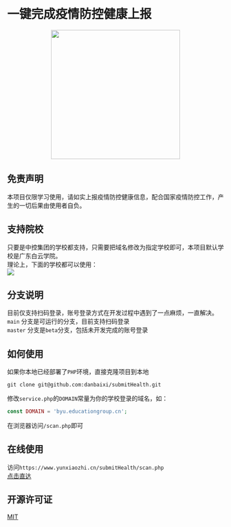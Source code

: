 # 一键完成疫情防控健康上报
<p align="center">
    <img width="300" src="http://qiniu.yunxiaozhi.cn/%E5%BE%AE%E4%BF%A1%E6%88%AA%E5%9B%BE_20201126140455.png" />
</p>

## 免责声明
本项目仅限学习使用，请如实上报疫情防控健康信息，配合国家疫情防控工作，产生的一切后果由使用者自负。

## 支持院校
只要是中控集团的学校都支持，只需要把域名修改为指定学校即可，本项目默认学校是广东白云学院。   
理论上，下面的学校都可以使用：   
![](http://qiniu.yunxiaozhi.cn/%E5%BE%AE%E4%BF%A1%E6%88%AA%E5%9B%BE_20201125134024.png)
## 分支说明
目前仅支持扫码登录，账号登录方式在开发过程中遇到了一点麻烦，一直解决。   
`main` 分支是可运行的分支，目前支持扫码登录   
`master` 分支是`beta`分支，包括未开发完成的账号登录

## 如何使用
如果你本地已经部署了`PHP`环境，直接克隆项目到本地
```shell script
git clone git@github.com:danbaixi/submitHealth.git
```
修改`service.php`的`DOMAIN`常量为你的学校登录的域名，如：
```php
const DOMAIN = 'byu.educationgroup.cn';
```
在浏览器访问`/scan.php`即可   

## 在线使用
访问`https://www.yunxiaozhi.cn/submitHealth/scan.php`   
[点击直达](https://www.yunxiaozhi.cn/submitHealth/scan.php)

## 开源许可证
[MIT](https://github.com/danbaixi/submitHealth/blob/main/LICENSE)
